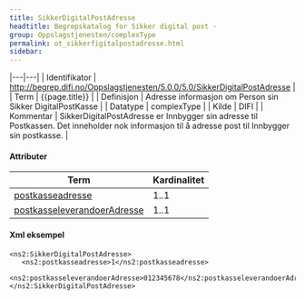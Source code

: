 ```yaml
---
title: SikkerDigitalPostAdresse  
headtitle: Begrepskatalog for Sikker digital post -  
group: Oppslagstjenesten/complexType  
permalink: ot_sikkerfigitalpostadresse.html
sidebar:
---
```


|---|---|
| Identifikator | <http://begrep.difi.no/Oppslagstjenesten/5.0.0/5.0/SikkerDigitalPostAdresse> |
| Term          | {{page.title}} |
| Definisjon    | Adresse informasjon om Person sin Sikker DigitalPostKasse |
| Datatype      | complexType |
| Kilde         | DIFI |
| Kommentar     | SikkerDigitalPostAdresse er Innbygger sin adresse til Postkassen. Det inneholder nok informasjon til å adresse post til Innbygger sin postkasse. |

#### Attributer

| Term                                                               | Kardinalitet |
| ------------------------------------------------------------------ | ------------ |
| [postkasseadresse](../felles/postkasseadresse.md)                       | 1..1         |
| [postkasseleverandoerAdresse](../felles/postkasseleverandoerAdresse.md) | 1..1         |

#### Xml eksempel

```
<ns2:SikkerDigitalPostAdresse>
   <ns2:postkasseadresse>1</ns2:postkasseadresse>
   <ns2:postkasseleverandoerAdresse>012345678</ns2:postkasseleverandoerAdresse>
</ns2:SikkerDigitalPostAdresse>
```
